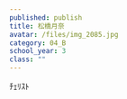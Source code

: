 ```yaml
---
published: publish
title: 松橋月奈
avatar: /files/img_2085.jpg
category: 04_B
school_year: 3
class: ""
---
```

ﾁｪﾘｽﾄ
